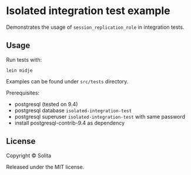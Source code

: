 # Isolated integration test example

Demonstrates the usage of `session_replication_role` in integration tests.

## Usage

Run tests with:

`lein midje`

Examples can be found under `src/tests` directory.

Prerequisites:

- postgresql (tested on 9.4)
- postgresql database `isolated-integration-test`
- postgresql superuser `isolated-integration-test` with same password
- install postgresql-contrib-9.4 as dependency

## License

Copyright © Solita

Released under the MIT license.
